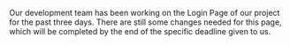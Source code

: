 Our development team has been working on the Login Page of our project for the past three days. There are still some changes needed for this page, which will be completed by the end of the specific deadline given to us.

